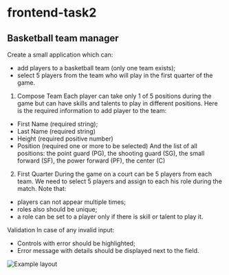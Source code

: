 # frontend-task2

## Basketball team manager

Create a small application which can:
- add players to a basketball team (only one team exists);
- select 5 players from the team who will play in the first quarter of the game.

1. Compose Team
Each player can take only 1 of 5 positions during the game but can have skills and talents to play in different positions.
Here is the required information to add player to the team:
- First Name (required string);
- Last Name (required string)
- Height (required positive number)
- Position (required one or more to be selected)
And the list of all positions: the point guard (PG), the shooting guard (SG), the small forward (SF), the power forward (PF), the center (C)

2. First Quarter
During the game on a court can be 5 players from each team. We need to select 5 players and assign to each his role during the match. Note that:
- players can not appear multiple times;
- roles also should be unique;
- a role can be set to a player only if there is skill or talent to play it.

Validation
In case of any invalid input:
- Controls with error should be highlighted;
- Error message with details should be displayed next to the field.

![Example layout](https://i.ibb.co/9TSYrQs/Screenshot-2020-08-19-at-1-12-15-PM.png)

